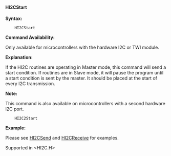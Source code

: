 <div class="section">

<div class="titlepage">

<div>

<div>

#### <span id="hi2cstart"></span>HI2CStart

</div>

</div>

</div>

<span class="strong">**Syntax:**</span>

``` screen
    HI2CStart
```

<span class="strong">**Command Availability:**</span>

Only available for microcontrollers with the hardware I2C or TWI module.

<span class="strong">**Explanation:**</span>

If the HI2C routines are operating in Master mode, this command will
send a start condition. If routines are in Slave mode, it will pause the
program until a start condition is sent by the master. It should be
placed at the start of every I2C transmission.

<span class="strong">**Note:**</span>

This command is also available on microcontrollers with a second
hardware I2C port.

``` screen
    HI2C2Start
```

<span class="strong">**Example:**</span>

Please see <a href="" class="link">HI2CSend</a> and
<a href="hi2creceive" class="link" title="HI2CReceive">HI2CReceive</a>
for examples.

Supported in &lt;HI2C.H&gt;

</div>
